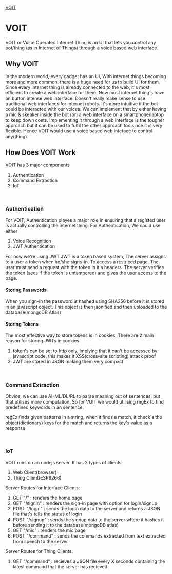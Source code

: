 [VOIT](https://voit-beta.herokuapp.com/)

# VOIT

VOIT or Voice Operated Internet Thing is an UI that lets you control any bot/thing (as in Internet of Things) through a voice based web interface.

## Why VOIT

In the modern world, every gadget has an UI,
With internet things becoming more and more common, there is a huge need for us to build UI for them.
Since every internet thing is already connected to the web, it's most efficient to create a web interface for them.
Now most internet thing's have an button intense web interface. Doesn't really make sense to use traditional web interfaces for internet robots.
It's more intuitive if the bot could be interacted with our voices.
We can implement that by either having a mic & skeaker inside the bot (or) a web interface on a smartphone/laptop to keep down costs.
Implementing it through a web interface is the tougher approach but it can be used to fulfil the other approach too since it is very flexible.
Hence VOIT would use a voice based web inteface to control any(thing)

## How Does VOIT Work

VOIT has 3 major components

1. Authentication
2. Command Extraction
3. IoT

</br>

### Authentication

For VOIT, Authentication playes a major role in ensuring that a registed user is actually controlling the internet thing.
For Authentication, We could use either

1. Voice Recognition
2. JWT Authentication

For now we're using JWT
JWT is a token based system, The server assigns to a user a token when he/she signs-in.
To access a restriced page, The user must send a request with the token in it's headers.
The server verifies the token (sees if the token is untampered) and gives the user access to the page.

#### Storing Passwords

When you sign-in the password is hashed using SHA256 before it is stored in an javascript object.
This object is then jsonified and then uploaded to the database(mongoDB Atlas)

#### Storing Tokens

The most effective way to store tokens is in cookies,
There are 2 main reason for storing JWTs in cookies

1. token's can be set to http only, implying that it can't be accessed by javascript code, this makes it XSS(cross-site scripting) attack proof
2. JWT are stored in JSON making them very compact

</br>

### Command Extraction

Obvios, we can use AI-ML/DL/RL to parse meaning out of sentences, but that utilises more computation.
So for VOIT we would utilising regEx to find predefined keywords in an sentence.

regEx finds given patterns in a string, when it finds a match, it check's the object(dictionary) keys for the match and returns the key's value as a response

</br>

### IoT

VOIT runs on an nodejs server. It has 2 types of clients:

1. Web Client(browser)
2. Thing Client(ESP8266)

Server Routes for Interface Clients:

1. GET "/" : renders the home page
2. GET "/signin" : renders the sign-in page with option for login/signup
3. POST "/login" : sends the login data to the server and returns a JSON file that's tells the status of login
4. POST "/signup" : sends the signup data to the server where it hashes it before sending it to the database(mongoDB atlas)
5. GET "/mic" : renders the mic page
6. POST "/command" : sends the commands extracted from text extracted from speech to the server

Server Routes for Thing Clients:

1. GET "/command" : recieves a JSON file every X seconds containing the latest command that the server has recieved
